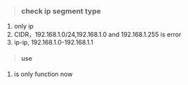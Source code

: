 >### check ip segment type
1. only ip
2. CIDR，192.168.1.0/24,192.168.1.0 and 192.168.1.255 is error
3. ip-ip, 192.168.1.0-192.168.1.1

>#### use
1. is only function now 